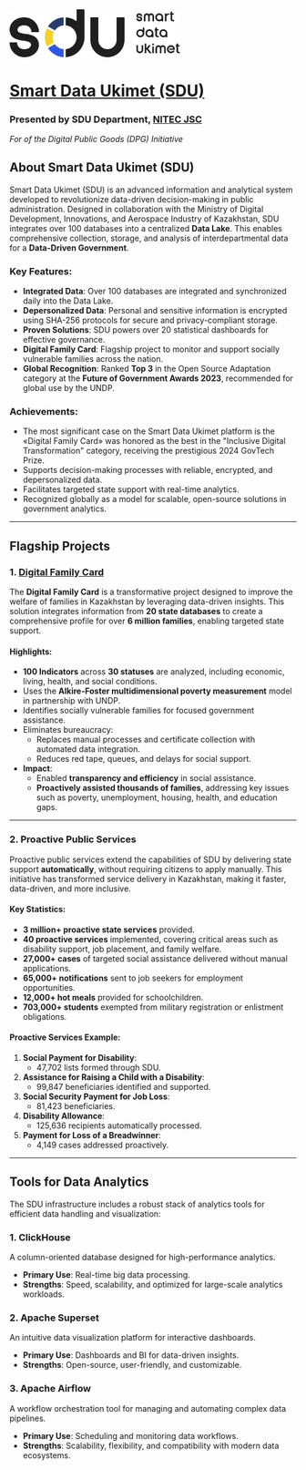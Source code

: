 <img src="assets/sdu-logo-dark.png" alt="Smart Data Ukimet" width="300">

# [Smart Data Ukimet (SDU)](https://www.nitec.kz/en/proekty/smart-data-ukimet)

### Presented by SDU Department, [NITEC JSC](https://www.nitec.kz)  
*For of the Digital Public Goods (DPG) Initiative*

## About Smart Data Ukimet (SDU)

Smart Data Ukimet (SDU) is an advanced information and analytical system developed to revolutionize data-driven decision-making in public administration. Designed in collaboration with the Ministry of Digital Development, Innovations, and Aerospace Industry of Kazakhstan, SDU integrates over 100 databases into a centralized **Data Lake**. This enables comprehensive collection, storage, and analysis of interdepartmental data for a **Data-Driven Government**.

### Key Features:
- **Integrated Data**: Over 100 databases are integrated and synchronized daily into the Data Lake.
- **Depersonalized Data**: Personal and sensitive information is encrypted using SHA-256 protocols for secure and privacy-compliant storage.
- **Proven Solutions**: SDU powers over 20 statistical dashboards for effective governance.
- **Digital Family Card**: Flagship project to monitor and support socially vulnerable families across the nation.
- **Global Recognition**: Ranked **Top 3** in the Open Source Adaptation category at the **Future of Government Awards 2023**, recommended for global use by the UNDP.

### Achievements:
- The most significant case on the Smart Data Ukimet platform is the «Digital Family Card» was honored as the best in the "Inclusive Digital Transformation" category, receiving the prestigious 2024 GovTech Prize.
- Supports decision-making processes with reliable, encrypted, and depersonalized data.
- Facilitates targeted state support with real-time analytics.
- Recognized globally as a model for scalable, open-source solutions in government analytics.

---

## Flagship Projects

### 1. **[Digital Family Card](https://sdu.gov.kz)**

The **Digital Family Card** is a transformative project designed to improve the welfare of families in Kazakhstan by leveraging data-driven insights. This solution integrates information from **20 state databases** to create a comprehensive profile for over **6 million families**, enabling targeted state support.

#### Highlights:
- **100 Indicators** across **30 statuses** are analyzed, including economic, living, health, and social conditions.
- Uses the **Alkire-Foster multidimensional poverty measurement** model in partnership with UNDP.
- Identifies socially vulnerable families for focused government assistance.
- Eliminates bureaucracy:
  - Replaces manual processes and certificate collection with automated data integration.
  - Reduces red tape, queues, and delays for social support.
- **Impact**:
  - Enabled **transparency and efficiency** in social assistance.
  - **Proactively assisted thousands of families**, addressing key issues such as poverty, unemployment, housing, health, and education gaps.

---

### 2. **Proactive Public Services**

Proactive public services extend the capabilities of SDU by delivering state support **automatically**, without requiring citizens to apply manually. This initiative has transformed service delivery in Kazakhstan, making it faster, data-driven, and more inclusive.

#### Key Statistics:
- **3 million+ proactive state services** provided.
- **40 proactive services** implemented, covering critical areas such as disability support, job placement, and family welfare.
- **27,000+ cases** of targeted social assistance delivered without manual applications.
- **65,000+ notifications** sent to job seekers for employment opportunities.
- **12,000+ hot meals** provided for schoolchildren.
- **703,000+ students** exempted from military registration or enlistment obligations.

#### Proactive Services Example:
1. **Social Payment for Disability**:
   - 47,702 lists formed through SDU.
2. **Assistance for Raising a Child with a Disability**:
   - 99,847 beneficiaries identified and supported.
3. **Social Security Payment for Job Loss**:
   - 81,423 beneficiaries.
4. **Disability Allowance**:
   - 125,636 recipients automatically processed.
5. **Payment for Loss of a Breadwinner**:
   - 4,149 cases addressed proactively.

---

## Tools for Data Analytics

The SDU infrastructure includes a robust stack of analytics tools for efficient data handling and visualization:

### 1. **ClickHouse**
A column-oriented database designed for high-performance analytics.
- **Primary Use**: Real-time big data processing.
- **Strengths**: Speed, scalability, and optimized for large-scale analytics workloads.

### 2. **Apache Superset**
An intuitive data visualization platform for interactive dashboards.
- **Primary Use**: Dashboards and BI for data-driven insights.
- **Strengths**: Open-source, user-friendly, and customizable.

### 3. **Apache Airflow**
A workflow orchestration tool for managing and automating complex data pipelines.
- **Primary Use**: Scheduling and monitoring data workflows.
- **Strengths**: Scalability, flexibility, and compatibility with modern data ecosystems.
